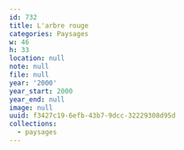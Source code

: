 ```yaml
---
id: 732
title: L'arbre rouge
categories: Paysages
w: 46
h: 33
location: null
note: null
file: null
year: '2000'
year_start: 2000
year_end: null
image: null
uuid: f3427c19-6efb-43b7-9dcc-32229308d95d
collections:
  - paysages
---
```


